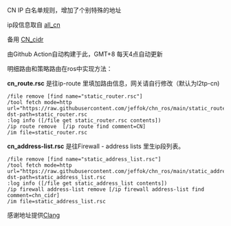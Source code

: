 CN IP 白名单规则，增加了个别特殊的地址

ip段信息取自 [all_cn](https://ispip.clang.cn/all_cn.txt)

备用 [CN_cidr](http://www.iwik.org/ipcountry/CN.cidr)

由Github Action自动构建于此，GMT+8 每天4点自动更新

明细路由和策略路由在ros中实现方法：

**cn_route.rsc** 是往ip-route 里填加路由信息，网关请自行修改（默认为l2tp-cn)

```
/file remove [find name="static_router.rsc"]
/tool fetch mode=http url="https://raw.githubusercontent.com/jeffok/chn_ros/main/static_router.rsc"\
dst-path=static_router.rsc 
:log info ([/file get static_router.rsc contents])
/ip route remove  [/ip route find comment=CN]
/im file=static_router.rsc

```

**cn_address-list.rsc** 是往Firewall - address lists 里生ip段列表。
```
/file remove [find name="static_address_list.rsc"]
/tool fetch mode=http url="https://raw.githubusercontent.com/jeffok/chn_ros/main/static_address_list.rsc"\
dst-path=static_address_list.rsc 
:log info ([/file get static_address_list contents])
/ip firewall address-list remove [/ip firewall address-list find comment=chn_cidr]
/im file=static_address_list.rsc
```

感谢地址提供[Clang](https://ispip.clang.cn/)